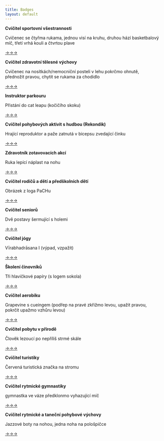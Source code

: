 ```yaml
---
title: Badges
layout: default
---
```


**Cvičitel sportovní všestrannosti**

Cvičenec se čtyřma rukama, jednou visí na kruhu, druhou hází basketbalový míč, třetí vrhá kouli a čtvrtou plave

[→→→](https://www.google.cz/url?sa=i&rct=j&q=&esrc=s&source=images&cd=&cad=rja&uact=8&ved=0ahUKEwiK07yyrq7JAhVFaxQKHYjwDDUQjBwIBA&url=https%3A%2F%2Fupload.wikimedia.org%2Fwikipedia%2Fen%2F3%2F3e%2FSheevaMK2011.png&psig=AFQjCNHU87qmmk3qtDhRJY_KckY_pe5vcA&ust=1448636611060142)

**Cvičitel zdravotní tělesné výchovy**

Cvičenec na nosítkách/nemocniční posteli v lehu pokrčmo ohnutě, přednožit pravou, chytit se rukama za chodidlo

[→→→](https://www.google.cz/url?sa=i&rct=j&q=&esrc=s&source=images&cd=&cad=rja&uact=8&ved=0ahUKEwiIz7Sar67JAhVKOhQKHazvBFYQjBwIBA&url=https%3A%2F%2Fmichaeljlewis.files.wordpress.com%2F2010%2F06%2Faustraliavuzbekistan2010fifaworldcup6awp6dzboeil.jpg&psig=AFQjCNHhKFvshIg4YXYQEYy0PzubZ-sWDg&ust=1448636910788005)

**Instruktor parkouru**

Přistání do cat leapu (kočičího skoku)

[→→→](https://www.google.cz/url?sa=i&rct=j&q=&esrc=s&source=images&cd=&cad=rja&uact=8&ved=0ahUKEwiX_fGsr67JAhUCuBQKHZdECIQQjBwIBA&url=http%3A%2F%2Fstatic.ddmcdn.com%2Fgif%2Fblogs%2Fparkourjump.jpg&psig=AFQjCNFX6ZomAZvC3xGusZu7z6ceLFzq4w&ust=1448636938370150)

**Cvičitel pohybových aktivit s hudbou (Rekondik)**

Hrající reproduktor a paže zatnutá v bicepsu zvedající činku

[→→→](https://www.google.cz/url?sa=i&rct=j&q=&esrc=s&source=images&cd=&cad=rja&uact=8&ved=0ahUKEwjOhMO6r67JAhVHOxQKHUqQC9AQjBwIBA&url=http%3A%2F%2Fwww.mensfitnessmagazine.com.au%2Fwp-content%2Fuploads%2F295x250-build-bigger-biceps.jpg&psig=AFQjCNFjjlFB1wzmkbAGJKlceJvda_k-vA&ust=1448636980597957)

**Zdravotník zotavovacích akcí**

Ruka lepící náplast na nohu

[→→→](https://www.google.cz/url?sa=i&rct=j&q=&esrc=s&source=images&cd=&cad=rja&uact=8&ved=0ahUKEwjEyJPJr67JAhXFOxQKHeJKCVAQjBwIBA&url=http%3A%2F%2Fimage.shutterstock.com%2Fz%2Fstock-photo-putting-plaster-on-foot-51265672.jpg&psig=AFQjCNFnHXg8JTIxrktMzg6rQcb8jpg_OQ&ust=1448637012904912)

**Cvičitel rodičů a dětí a předškolních dětí**

Obrázek z loga PaCHu

[→→→](https://drive.google.com/file/d/0BzYz3HoQse-SeV9MakNEZ3pnR0U/view?usp=sharing)

**Cvičitel seniorů**

Dvě postavy šermující s holemi

[→→→](https://www.google.cz/url?sa=i&rct=j&q=&esrc=s&source=images&cd=&cad=rja&uact=8&ved=0ahUKEwjZ9KrqsK7JAhVHRBQKHVJrAHcQjBwIBA&url=http%3A%2F%2Fwww.thenorthernecho.co.uk%2Fresources%2Fimages%2F3451316.jpg%3Fdisplay%3D1%26htype%3D0%26type%3Dmc3&psig=AFQjCNHeJaDA0lx92hfQ5F7IQ1SH20GxWA&ust=1448637316753546)

**Cvičitel jógy**

Vīrabhadrāsana I (výpad, vzpažit)

[→→→](https://www.google.cz/url?sa=i&rct=j&q=&esrc=s&source=images&cd=&cad=rja&uact=8&ved=0ahUKEwjLhf71sK7JAhWM8RQKHbTrAVkQjBwIBA&url=http%3A%2F%2Fwww.pocketyoga.com%2Fimages%2Fposes%2Fwarrior_I_R.png&psig=AFQjCNEEg4AoC9zuMdjGksUHb4-D0QkVMA&ust=1448637378070639)

**Školení činovníků**

Tři hlavičkové papíry (s logem sokola)

[→→→](https://www.google.cz/url?sa=i&rct=j&q=&esrc=s&source=images&cd=&cad=rja&uact=8&ved=0ahUKEwjbx-ODsa7JAhVDuxQKHYAvDWIQjBwIBA&url=http%3A%2F%2Fchrisadams.me.uk%2Fwordpress%2Fwp-content%2Fuploads%2F2012%2F12%2Fthree-papers.png&psig=AFQjCNGSPD1zosGk2TiMMkaD_8StT0iyfg&ust=1448637399876296)

**Cvičitel aerobiku**

Grapevine s cueingem (podřep na pravé zkřižmo levou, upažit pravou, pokrčit upažmo vzhůru levou)

[→→→](https://www.google.cz/url?sa=i&rct=j&q=&esrc=s&source=images&cd=&cad=rja&uact=8&ved=0ahUKEwiO7rfTs67JAhXJtBQKHZawDxAQjBwIBA&url=http%3A%2F%2Fwww.aerobics.cz%2Fpictures%2Fcueing%2F012p.gif&psig=AFQjCNHap7DulEupKVUoHPoF__OINGaTbg&ust=1448638110594173)

**Cvičitel pobytu v přírodě**

Člověk lezoucí po nepříliš strmé skále

[→→→](https://www.google.cz/url?sa=i&rct=j&q=&esrc=s&source=images&cd=&cad=rja&uact=8&ved=0ahUKEwjxkLiItK7JAhXDQhQKHVFxClIQjBwIBA&url=https%3A%2F%2Fbutthorn.files.wordpress.com%2F2010%2F09%2Fimages-1.jpeg&psig=AFQjCNEPDMyFBQQi-oLmC1Gpqpm3TG2fRQ&ust=1448638209307063)

**Cvičitel turistiky**

Červená turistická značka na stromu

[→→→](https://www.google.cz/url?sa=i&rct=j&q=&esrc=s&source=images&cd=&cad=rja&uact=8&ved=0ahUKEwjo8PGXtK7JAhULXRQKHS6iCpEQjBwIBA&url=http%3A%2F%2Fwww.kaduceus.cz%2Fpictures%2F2011%2F05%2F2011-05-04.znaceni0007.jpg&psig=AFQjCNGnPFSdoGMGH91aWbWnw89-vPFU-Q&ust=1448638253288292)

**Cvičitel rytmické gymnastiky**

gymnastka ve váze předklonmo vyhazující míč

[→→→](https://www.google.cz/url?sa=i&rct=j&q=&esrc=s&source=images&cd=&cad=rja&uact=8&ved=0ahUKEwi30bPstK7JAhUDPhQKHffTCHMQjBwIBA&url=http%3A%2F%2Fcdn.c.photoshelter.com%2Fimg-get2%2FI00004R7F2ShcsMY%2Ffit%3D1000x750%2FDjamila-Rakhmatova-of-Uzbekistan-IMG-0253.jpg&psig=AFQjCNHz9A1G-TLoTd-u6WsvVVrUL7QS6w&ust=1448638294333238)

**Cvičitel rytmické a taneční pohybové výchovy**

Jazzové boty na nohou, jedna noha na pološpičce

[→→→](https://www.google.cz/url?sa=i&rct=j&q=&esrc=s&source=images&cd=&cad=rja&uact=8&ved=0ahUKEwighu6Qta7JAhXGvRQKHd2vAPAQjBwIBA&url=http%3A%2F%2Fwww.footlightsdanceacademy.co.uk%2FShop%2FJSR.jpg&psig=AFQjCNElyMyhZ7qUzM8VUqaeizt2lYa8mw&ust=1448638454720289)